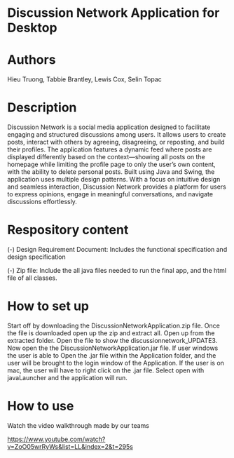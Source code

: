 # Discussion Network Application for Desktop
# Authors 
Hieu Truong, Tabbie Brantley, Lewis Cox, Selin Topac
# Description 
Discussion Network is a social media application designed to facilitate engaging and structured discussions among users. It allows users to create posts, interact with others by agreeing, disagreeing, or reposting, and build their profiles. The application features a dynamic feed where posts are displayed differently based on the context—showing all posts on the homepage while limiting the profile page to only the user’s own content, with the ability to delete personal posts. Built using Java and Swing, the application uses multiple design patterns. With a focus on intuitive design and seamless interaction, Discussion Network provides a platform for users to express opinions, engage in meaningful conversations, and navigate discussions effortlessly.
# Respository content
(-) Design Requirement Document: Includes the functional specification and design specification

(-) Zip file: Include the all java files needed to run the final app, and the html file of all classes.
# How to set up
Start off by downloading the DiscussionNetworkApplication.zip file. Once the file is downloaded open up the zip and extract all. Open up from the extracted folder. Open the file to show the discussionnetwork_UPDATE3. Now open the the DiscussionNetworkApplication.jar file. If user windows the user is able to Open the .jar file within the Application folder, and the user will be brought to the login window of the Application. If the user is on mac, the user will have to right click on the .jar file. Select open with javaLauncher and the application will run.
# How to use
Watch the video walkthrough made by our teams

https://www.youtube.com/watch?v=ZoO05wrRyWs&list=LL&index=2&t=295s 

